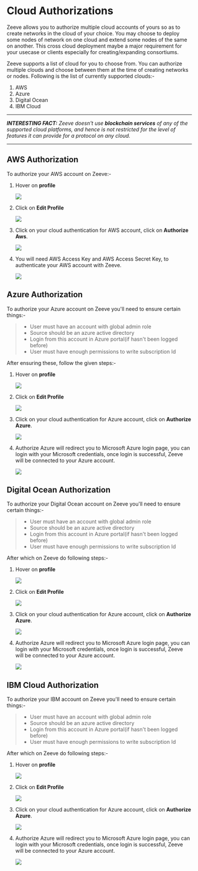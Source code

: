 # Cloud Authorizations

Zeeve allows you to authorize multiple cloud accounts of yours so as to create networks in the cloud of your choice. You may choose to deploy some nodes of network on one cloud and extend some nodes of the same on another. This cross cloud deployment maybe a major requirement for your usecase or clients especially for creating/expanding consortiums.

Zeeve supports a list of cloud for you to choose from. You can authorize multiple clouds and choose between them at the time of creating networks or nodes. Following is the list of currently supported clouds:-

1. AWS
2. Azure
3. Digital Ocean 
4. IBM Cloud


---
***INTERESTING FACT:** Zeeve doesn't use **blockchain services** of any of the supported cloud platforms, and hence is not restricted for the level of features it can provide for a protocol on any cloud.*

---


## AWS Authorization

To authorize your AWS account on Zeeve:-

1. Hover on **profile** 

    ![](images/profile.png)

2. Click on **Edit Profile**
 
    ![](images/profilemenu.png)

3. Click on your cloud authentication for AWS account, click on **Authorize Aws**.
 
    ![](images/editprofile.png)

4. You will need AWS Access Key and AWS Access Secret Key, to authenticate your AWS account with Zeeve.

    ![](images/awslogin.png)

## Azure Authorization

To authorize your Azure account on Zeeve you'll need to ensure certain things:-
 
> * User must have an account with global admin role
> * Source should be an azure active directory
> * Login from this account in Azure portal(if hasn't been logged before)
> * User must have enough permissions to write subscription Id

After ensuring these, follow the given steps:- 

1. Hover on **profile** 
 
    ![](images/profile.png)

2. Click on **Edit Profile**
 
    ![](images/profilemenu.png)

3. Click on your cloud authentication for Azure account, click on **Authorize Azure**.

    ![](images/editprofile.png)

4. Authorize Azure will redirect you to Microsoft Azure login page, you can login with your Microsoft credentials, once login is successful, Zeeve will be connected to your Azure account.

    ![](images/azurelogin.png)


## Digital Ocean Authorization

To authorize your Digital Ocean account on Zeeve you'll need to ensure certain things:-
 
> * User must have an account with global admin role
> * Source should be an azure active directory
> * Login from this account in Azure portal(if hasn't been logged before)
> * User must have enough permissions to write subscription Id

After which on Zeeve do following steps:- 

1. Hover on **profile** 
 
    ![](images/profile.png)

2. Click on **Edit Profile**
 
    ![](images/profilemenu.png)

3. Click on your cloud authentication for Azure account, click on **Authorize Azure**.

    ![](images/editprofile.png)

4. Authorize Azure will redirect you to Microsoft Azure login page, you can login with your Microsoft credentials, once login is successful, Zeeve will be connected to your Azure account.

    ![](images/azurelogin.png)


## IBM Cloud Authorization

To authorize your IBM account on Zeeve you'll need to ensure certain things:-
 
> * User must have an account with global admin role
> * Source should be an azure active directory
> * Login from this account in Azure portal(if hasn't been logged before)
> * User must have enough permissions to write subscription Id

After which on Zeeve do following steps:- 

1. Hover on **profile** 
 
    ![](images/profile.png)

2. Click on **Edit Profile**
 
    ![](images/profilemenu.png)

3. Click on your cloud authentication for Azure account, click on **Authorize Azure**.

    ![](images/editprofile.png)

4. Authorize Azure will redirect you to Microsoft Azure login page, you can login with your Microsoft credentials, once login is successful, Zeeve will be connected to your Azure account.

    ![](images/azurelogin.png)